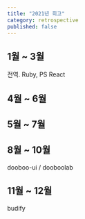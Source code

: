 ```yaml
---
title: "2021년 회고"
category: retrospective
published: false
---
```


## 1월 ~ 3월

전역. Ruby, PS
React

## 4월 ~ 6월

## 5월 ~ 7월

## 8월 ~ 10월

dooboo-ui / dooboolab

## 11월 ~ 12월

budify
